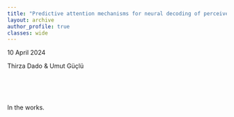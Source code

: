 ```yaml
---
title: "Predictive attention mechanisms for neural decoding of perceived synthetic and natural images"
layout: archive
author_profile: true
classes: wide
---
```


10 April 2024

Thirza Dado & Umut Güçlü

<br>
<br>
<br>

In the works.